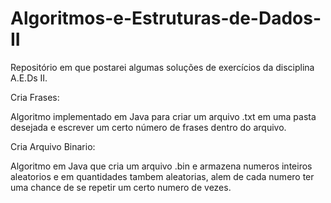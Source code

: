 ﻿# Algoritmos-e-Estruturas-de-Dados-II
Repositório em que postarei algumas soluções de exercícios da disciplina A.E.Ds II. 

Cria Frases:

Algoritmo implementado em Java para criar um arquivo .txt em uma pasta desejada e escrever um certo número de frases dentro do arquivo.

Cria Arquivo Binario:

Algoritmo em Java que cria um arquivo .bin e armazena numeros inteiros aleatorios e em quantidades tambem aleatorias, alem de cada numero ter uma chance de se repetir um certo numero de vezes.